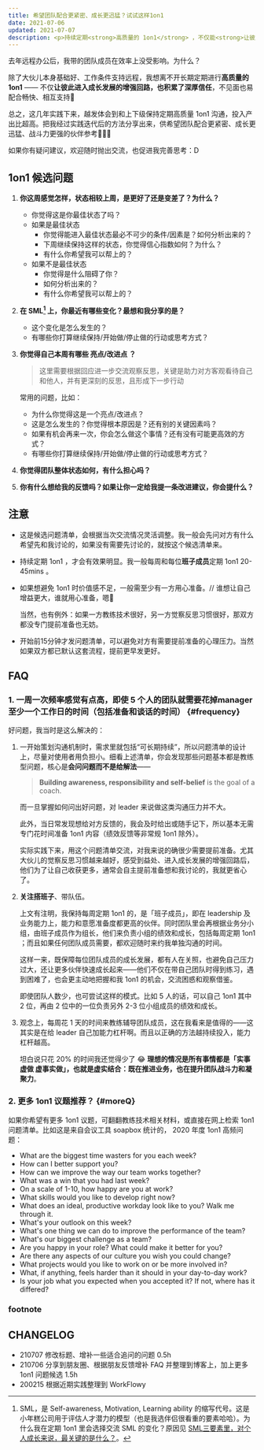```yaml
---
title: 希望团队配合更紧密、成长更迅猛？试试这样1on1
date: 2021-07-06
updated: 2021-07-07
description: <p>持续定期<strong>高质量的 1on1</strong> ，不仅能<strong>让彼此进入成长发展的增强回路，还能积累深厚信任</strong>，令团队不见面也易配合畅快、相互支持🤗</p><p>这几年实践下来，越发觉得和上下级保持定期高质量 1on1 沟通，投入产出比超高。把我的方法分享出来，供希望团队配合更紧密、成长更迅猛、战斗力更强的伙伴参考🏄🏻&zwj;♀️</p>
---
```


去年远程办公后，我带的团队成员在效率上没受影响。为什么？

除了大伙儿本身基础好、工作条件支持远程，我想离不开长期定期进行**高质量的 1on1** —— 不仅**让彼此进入成长发展的增强回路，也积累了深厚信任**，不见面也易配合畅快、相互支持🤗

总之，这几年实践下来，越发体会到和上下级保持定期高质量 1on1 沟通，投入产出比超高。把我经过实践迭代后的方法分享出来，供希望团队配合更紧密、成长更迅猛、战斗力更强的伙伴参考🏄🏻‍♀️

如果你有疑问建议，欢迎随时抛出交流，也促进我完善思考：D

## 1on1 候选问题

1. **你这周感觉怎样，状态相较上周，是更好了还是变差了？为什么？**
    - 你觉得这是你最佳状态了吗？
    - 如果是最佳状态
        - 你觉得能进入最佳状态最必不可少的条件/因素是？如何分析出来的？
        - 下周继续保持这样的状态，你觉得信心指数如何？为什么？
        - 有什么你希望我可以帮上的？
    - 如果不是最佳状态
        - 你觉得是什么阻碍了你？
        - 如何分析出来的？
        - 有什么你希望我可以帮上的？

2. **在 SML[^1] 上，你最近有哪些变化？最想和我分享的是？**
    - 这个变化是怎么发生的？
    - 有哪些你打算继续保持/开始做/停止做的行动或思考方式？

3. **你觉得自己本周有哪些 亮点/改进点 ？**

    > 这里需要根据回应进一步交流观察反思，关键是助力对方客观看待自己和他人，并有更深刻的反思，且形成下一步行动

    常用的问题，比如：
    - 为什么你觉得这是一个亮点/改进点？
    - 这是怎么发生的？你觉得根本原因是？还有别的关键因素吗？
    - 如果有机会再来一次，你会怎么做这个事情？还有没有可能更高效的方式？
    - 有哪些你打算继续保持/开始做/停止做的行动或思考方式？


4. **你觉得团队整体状态如何，有什么担心吗？**

5. **你有什么想给我的反馈吗？如果让你一定给我提一条改进建议，你会提什么？**




## 注意

* 这是候选问题清单，会根据当次交流情况灵活调整。我一般会先问对方有什么希望先和我讨论的，如果没有需要先讨论的，就按这个候选清单来。

* 持续定期 1on1 ，才会有效果明显。我一般每周和每位**班子成员**定期 1on1 20-45mins 。

* 如果想避免 1on1 时价值感不足，一般需至少有一方用心准备。// 谁想让自己增益更大，谁就用心准备，嗯🐒

    当然，也有例外：如果一方教练技术很好，另一方觉察反思习惯很好，那双方都没专门提前准备也无妨。

* 开始前15分钟才发问题清单，可以避免对方有需要提前准备的心理压力。当然如果双方都已默认这套流程，提前更早发更好。

## FAQ


### 1. 一周一次频率感觉有点高，即使 5 个人的团队就需要花掉manager至少一个工作日的时间（包括准备和谈话的时间） {#frequency}


好问题，我当时是这么解决的：

1. 一开始策划沟通机制时，需求里就包括“可长期持续”，所以问题清单的设计上，尽量对使用者用负担小。细看上述清单，你会发现那些问题基本都是教练型问题，核心是**会问问题而不是给解法**——

    > **Building awareness, responsibility and self-belief** is the goal of a coach.

    而一旦掌握如何问出好问题，对 leader 来说做这类沟通压力并不大。

    此外，当日常发现想给对方反馈的，我会及时给出或随手记下，所以基本无需专门花时间准备 1on1 内容（绩效反馈等非常规 1on1 除外）。

    实际实践下来，用这个问题清单交流，对我来说的确很少需要提前准备。尤其大伙儿的觉察反思习惯越来越好，感受到益处、进入成长发展的增强回路后，他们为了让自己收获更多，通常会自主提前准备想和我讨论的，我就更省心了。

2. **关注搭班子**、带队伍。

    上文有注明，我保持每周定期 1on1 的，是「班子成员」，即在 leadership 及业务能力上，能力和意愿准备度都更高的伙伴。同时团队里会再根据业务分小组，由班子成员作为组长，他们来负责小组的绩效和成长，包括每周定期 1on1 ；而且如果任何团队成员需要，都欢迎随时来约我单独沟通的时间。

    这样一来，既保障每位团队成员的成长发展，都有人在关照，也避免自己压力过大，还让更多伙伴快速成长起来——他们不仅在带自己团队时得到练习，遇到困难了，也会更主动地把握和我 1on1 的机会，交流困惑和观察借鉴。

    即使团队人数少，也可尝试这样的模式。比如 5 人的话，可以自己 1on1 其中 2 位，再由 2 位中的一位负责另外 2-3 位小组成员的绩效和成长。


3. 观念上，每周花 1 天的时间来教练辅导团队成员，这在我看来是值得的——这其实是在给 leader 自己加能力杠杆啊。而且以正确的方法越持续投入，能力杠杆越高。

    坦白说只花 20% 的时间我还觉得少了 😂 **理想的情况是所有事情都是「实事虚做 虚事实做」，也就是虚实结合：既在推进业务，也在提升团队战斗力和凝聚力**。

### 2. 更多 1on1 议题推荐？ {#moreQ}

如果你希望有更多 1on1 议题，可翻翻教练技术相关材料，或直接在网上检索 1on1 问题清单。比如这是来自会议工具 soapbox 统计的， 2020 年度 1on1 高频问题：


* What are the biggest time wasters for you each week?
* How can I better support you?
* How can we improve the way our team works together?
* What was a win that you had last week?
* On a scale of 1-10, how happy are you at work?
* What skills would you like to develop right now?
* What does an ideal, productive workday look like to you? Walk me through it.
* What's your outlook on this week?
* What's one thing we can do to improve the performance of the team?
* What's our biggest challenge as a team?
* Are you happy in your role? What could make it better for you?
* Are there any aspects of our culture you wish you could change?
* What projects would you like to work on or be more involved in?
* What, if anything, feels harder than it should in your day-to-day work?
* Is your job what you expected when you accepted it? If not, where has it differed?


### footnote

[^1]: SML，是 Self-awareness, Motivation, Learning ability 的缩写代号。这是小年糕公司用于评估人才潜力的模型（也是我选伴侣很看重的要素哈哈）。为什么我在定期 1on1 里会选择交流 SML 的变化？原因见 [SML三要素里，对个人成长来说，最关键的是什么？](/selfedu/review2021Q1?id=sml)。

## CHANGELOG

- 210707 修改标题、增补一些适合追问的问题 0.5h
- 210706 分享到朋友圈、根据朋友反馈增补 FAQ 并整理到博客上，加上更多 1on1 问题候选 1.5h
- 200215 根据近期实践整理到 WorkFlowy

